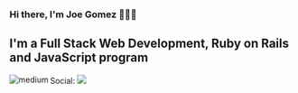 ### Hi there, I'm Joe Gomez 👋👨‍💻

<h2> I'm a Full Stack Web Development, Ruby on Rails and JavaScript program </h2>

<img align="left" alt="medium" src="https://img.shields.io/badge/medium-%2312100E.svg?&style=for-the-badge&logo=medium&logoColor=white" />




Social:
<a href='https://twitter.com/devjoecgomez'> <img src='https://img.shields.io/badge/Twitter-1DA1F2?style=for-the-badge&logo=twitter&logoColor=white' /> </a>

<!--
**JoeG21/JoeG21** is a ✨ _special_ ✨ repository because its `README.md` (this file) appears on your GitHub profile.

Here are some ideas to get you started:

- 🔭 I’m currently working on ...
- 🌱 I’m currently learning ...
- 👯 I’m looking to collaborate on ...
- 🤔 I’m looking for help with ...
- 💬 Ask me about ...
- 📫 How to reach me: ...
- 😄 Pronouns: ...
- ⚡ Fun fact: ...
-->
